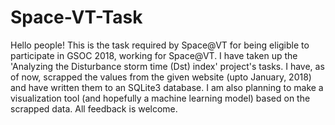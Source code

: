 # Space-VT-Task
Hello people!
This is the task required by Space@VT for being eligible to participate in GSOC 2018, working for Space@VT. I have taken up the 'Analyzing the Disturbance storm time (Dst) index' project's tasks. I have, as of now, scrapped the values from the given website (upto January, 2018) and have written them to an SQLite3 database. I am also planning to make a visualization tool (and hopefully a machine learning model) based on the scrapped data. All feedback is welcome.
